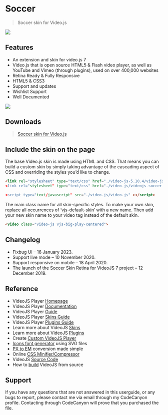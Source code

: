 # Soccer

> Soccer skin for Video.js

<img src="./_images/soccer/1.png">

## Features

- An extension and skin for video.js 7
- Video.js that is open source HTML5 & Flash video player, as well as YouTube and Vimeo (through plugins), used on over 400,000 websites
- Retina Ready & Fully Responsive
- HTML5 & CSS3
- Support and updates
- Wishlist Support
- Well Documented

<img src="./_images/soccer/2.png">

## Downloads

> [Soccer skin for Video.js](https://codecanyon.net/item/soccer-skin-for-videojs/25296862)

## Include the skin on the page

The base Video.js skin is made using HTML and CSS. That means you can build a custom skin by simply taking advantage of the cascading aspect of CSS and overriding the styles you’d like to change.

```html
<link rel="stylesheet" type="text/css" href="./video-js-5.10.4/video-js.min.css></link>
<link rel="stylesheet" type="text/css" href="./video-js/videojs-soccer.min.css></link>

<script type="text/javascript" src="./video-js/video.js" ></script>
```

The main class name for all skin-specific styles. To make your own skin, replace all occurrences of ‘vjs-default-skin’ with a new name. Then add your new skin name to your video tag instead of the default skin.

```html
<video class="video-js vjs-big-play-centered">
```

## Changelog

- Fixbug UI – 16 January 2023.
- Support live mode – 10 November 2020.
- Support responsive on mobile – 18 April 2020.
- The launch of the Soccer Skin Retina for VideoJS 7 project – 12 December 2019.

## Reference

- VideoJS Player [Homepage](http://www.videojs.com)
- VideoJS Player [Documentation](https://docs.videojs.com/)
- VideoJS Player [Guide](https://videojs.com/guides/)
- VideoJS Player [Skins Guide](https://videojs.com/guides/skins/)
- VideoJS Player [Plugins Guide](https://videojs.com/guides/plugins/)
- Learn more about VideoJS [Skins](https://github.com/videojs/video.js/wiki/Skins)
- Learn more about VideoJS [Plugins](https://github.com/videojs/video.js/wiki/Plugins)
- Create [Custom VideoJS Player](https://codepen.io/CodeWithNiranjan/pen/jOawdvv)
- [Icons font generator](https://icomoon.io/app/) using SVG files
- [PX to EM](http://pxtoem.com) conversion made simple
- Online [CSS Minifier/Compressor](http://cssshrink.com)
- VideoJS [Source Code](https://github.com/videojs/video.js)
- How to [build](https://github.com/videojs/video.js/blob/main/CONTRIBUTING.md#building-videojs) VideoJS from source

## Support

If you have any questions that are not answered in this userguide, or any bugs to report, please contact me via email through my CodeCanyon profile. Contacting through CodeCanyon will prove that you purchased the file.